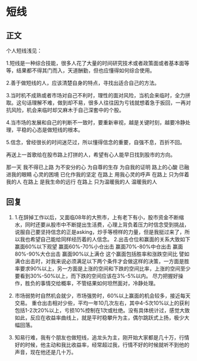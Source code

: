 # 短线

## 正文

个人短线浅见：

1.短线是一种综合技能，很多人花了大量的时间研究技术或者政策面或者基本面等等，结果都不得其门而入，天道酬勤，但也应懂得如何综合使用。

2.善于做短线的人，应该清楚自身的特点，寻找出适合自己的方法。

3.当时机不成熟或者市场对自己不利时，理性的面对风险，当机会来临时，全力拼取。这句话理解不难，做到却不易，很多人往往因为亏钱就想着急于扳回，一再对抗风险，机会来临时却又麻木于自己深套中的个股。

4.当市场的发展和自己的判断不一致时，要重新审视，越是关键时刻，越要冷静处理，平稳的心态是做短线的根本。

5.信念，曾经很长的时间迷茫过，所以懂得信念的重要，自强不息，百折不回。

再送上一首歌给在股市路上打拼的人，希望有心人能早日找到股市的方向。

那一天
我不得已上路
为不安分的心
为自尊的生存
为自我的证明
路上的心酸
已融进我的眼睛
心灵的困境
已化作我的坚定
在路上
用我心灵的呼声
在路上
只为伴着我的人
在路上
是我生命的远行
在路上
只为温暖我的人
温暖我的人

## 回复

1. 1.在辞掉工作以后，又面临08年的大熊市，上有老下有小，股市资金不断缩水，同时还要从股市中不断提出生活费，心理上背负着压力时信念受到挑战，说服自己要坚持信念的正是asking，炒手等榜样的力量，但是我挺过来了，所以我也希望自己能给同样经历着的人信念。
  2.出击仓位和赢面的关系大致如下
  赢面60%以下观望
  赢面60%-70%小仓出击
  赢面70%-80%中仓出击
  赢面80%-90%大仓出击
  赢面90%以上满仓
  这个赢面包括胜率和涨跌空间比
  譬如满仓出击时，对我来说必须满足以下两个条件才会做这样的决策，一方面是胜率要求90%以上，另一方面是上涨的空间和下跌的空间比率，上涨的空间至少要看到30%-50%以上，而下跌的空间应该在3%-5%以内。
  尽力把握好操作，胜负的事情交给概率，不管结果如何坦然面对，冷静处理。

2. 市场弱势时自然机会就少，市场强势时，60%以上赢面的机会较多，接近每天交易。
  重仓出击相对少些，平均一年10几次左右，其中4-5次10%以上的获利包括1-2次20%以上，亏损10%控制在1次或杜绝。没有具体统计过，感觉大致如此，反应在收益率曲线上，就是平时稳攀升为主，偶尔跳跃式上扬，极少大幅回落。

3. 知易行难，我有个朋友也做短线，追龙头为主，刚开始大家都是几十万，行情好的时候，他主动和我比收益率，经常超过我，行情不好的时候就听不到他的声音，现在他还是几十万。
